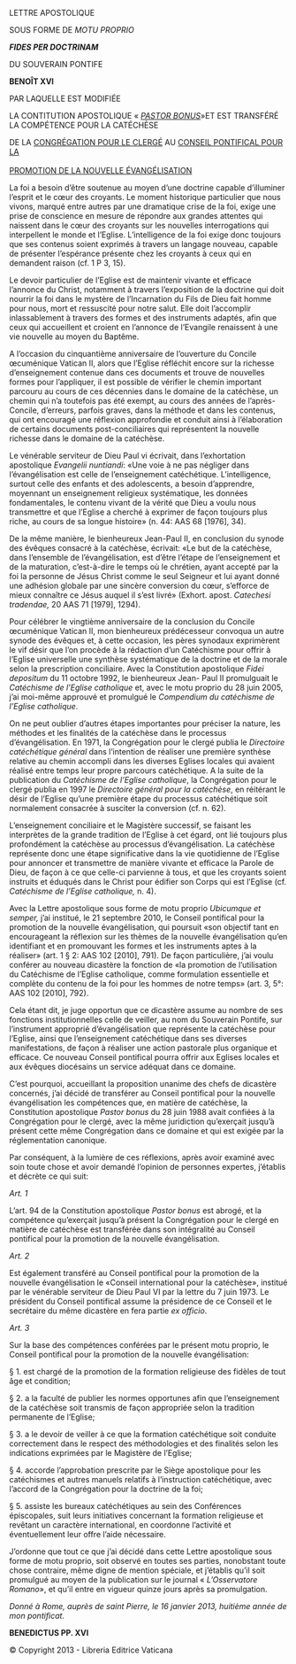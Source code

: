 LETTRE APOSTOLIQUE

SOUS FORME DE *MOTU PROPRIO*

***FIDES PER DOCTRINAM***

DU SOUVERAIN PONTIFE

**BENOÎT XVI**

PAR LAQUELLE EST MODIFIÉE

LA CONTITUTION APOSTOLIQUE « [*PASTOR BONUS*](/content/john-paul-ii/it/apost_constitutions/documents/hf_jp-ii_apc_19880628_pastor-bonus-index.html)»ET EST TRANSFÉRÉ LA COMPÉTENCE POUR LA CATÉCHÈSE

DE LA [CONGRÉGATION POUR LE CLERGÉ](http://www.vatican.va/roman_curia/congregations/cclergy/index_fr.htm) AU [CONSEIL PONTIFICAL POUR LA \
\
PROMOTION DE LA NOUVELLE ÉVANGÉLISATION](http://www.vatican.va/roman_curia/pontifical_councils/new-evangelization/index_fr.htm)

La foi a besoin d’être soutenue au moyen d’une doctrine capable d’illuminer l’esprit et le cœur des croyants. Le moment historique particulier que nous vivons, marqué entre autres par une dramatique crise de la foi, exige une prise de conscience en mesure de répondre aux grandes attentes qui naissent dans le cœur des croyants sur les nouvelles interrogations qui interpellent le monde et l’Eglise. L’intelligence de la foi exige donc toujours que ses contenus soient exprimés à travers un langage nouveau, capable de présenter l’espérance présente chez les croyants à ceux qui en demandent raison (cf. 1 P 3, 15).

Le devoir particulier de l’Eglise est de maintenir vivante et efficace l’annonce du Christ, notamment à travers l’exposition de la doctrine qui doit nourrir la foi dans le mystère de l’Incarnation du Fils de Dieu fait homme pour nous, mort et ressuscité pour notre salut. Elle doit l’accomplir inlassablement à travers des formes et des instruments adaptés, afin que ceux qui accueillent et croient en l’annonce de l’Evangile renaissent à une vie nouvelle au moyen du Baptême.

A l’occasion du cinquantième anniversaire de l’ouverture du Concile œcuménique Vatican II, alors que l’Eglise réfléchit encore sur la richesse d’enseignement contenue dans ces documents et trouve de nouvelles formes pour l’appliquer, il est possible de vérifier le chemin important parcouru au cours de ces décennies dans le domaine de la catéchèse, un chemin qui n’a toutefois pas été exempt, au cours des années de l’après-Concile, d’erreurs, parfois graves, dans la méthode et dans les contenus, qui ont encouragé une réflexion approfondie et conduit ainsi à l’élaboration de certains documents post-conciliaires qui représentent la nouvelle richesse dans le domaine de la catéchèse.

Le vénérable serviteur de Dieu Paul vi écrivait, dans l’exhortation apostolique *Evangelii nuntiandi*: «Une voie à ne pas négliger dans l’évangélisation est celle de l’enseignement catéchétique. L’intelligence, surtout celle des enfants et des adolescents, a besoin d’apprendre, moyennant un enseignement religieux systématique, les données fondamentales, le contenu vivant de la vérité que Dieu a voulu nous transmettre et que l’Eglise a cherché à exprimer de façon toujours plus riche, au cours de sa longue histoire» (n. 44: AAS 68 \[1976\], 34).

De la même manière, le bienheureux Jean-Paul II, en conclusion du synode des évêques consacré à la catéchèse, écrivait: «Le but de la catéchèse, dans l’ensemble de l’évangélisation, est d’être l’étape de l’enseignement et de la maturation, c’est-à-dire le temps où le chrétien, ayant accepté par la foi la personne de Jésus Christ comme le seul Seigneur et lui ayant donné une adhésion globale par une sincère conversion du cœur, s’efforce de mieux connaître ce Jésus auquel il s’est livré» (Exhort. apost. *Catechesi tradendae,* 20 AAS 71 \[1979\], 1294).

Pour célébrer le vingtième anniversaire de la conclusion du Concile œcuménique Vatican II, mon bienheureux prédécesseur convoqua un autre synode des évêques et, à cette occasion, les pères synodaux exprimèrent le vif désir que l’on procède à la rédaction d’un Catéchisme pour offrir à l’Eglise universelle une synthèse systématique de la doctrine et de la morale selon la prescription conciliaire. Avec la Constitution apostolique *Fidei depositum* du 11 octobre 1992, le bienheureux Jean- Paul II promulguait le *Catéchisme de l’Eglise catholique* et, avec le motu proprio du 28 juin 2005, j’ai moi-même approuvé et promulgué le *Compendium du catéchisme de l’Eglise catholique*.

On ne peut oublier d’autres étapes importantes pour préciser la nature, les méthodes et les finalités de la catéchèse dans le processus d’évangélisation. En 1971, la Congrégation pour le clergé publia le *Directoire catéchétique général* dans l’intention de réaliser une première synthèse relative au chemin accompli dans les diverses Eglises locales qui avaient réalisé entre temps leur propre parcours catéchétique. A la suite de la publication du *Catéchisme de l’Eglise catholique*, la Congrégation pour le clergé publia en 1997 le *Directoire général pour la catéchèse*, en réitérant le désir de l’Eglise qu’une première étape du processus catéchétique soit normalement consacrée à susciter la conversion (cf. n. 62).

L’enseignement conciliaire et le Magistère successif, se faisant les interprètes de la grande tradition de l’Eglise à cet égard, ont lié toujours plus profondément la catéchèse au processus d’évangélisation. La catéchèse représente donc une étape significative dans la vie quotidienne de l’Eglise pour annoncer et transmettre de manière vivante et efficace la Parole de Dieu, de façon à ce que celle-ci parvienne à tous, et que les croyants soient instruits et éduqués dans le Christ pour édifier son Corps qui est l’Eglise (cf. *Catéchisme de l’Eglise catholique,* n. 4).

Avec la Lettre apostolique sous forme de motu proprio *Ubicumque et semper,* j’ai institué, le 21 septembre 2010, le Conseil pontifical pour la promotion de la nouvelle évangélisation, qui poursuit «son objectif tant en encourageant la réflexion sur les thèmes de la nouvelle évangélisation qu’en identifiant et en promouvant les formes et les instruments aptes à la réaliser» (art. 1 § 2: AAS 102 \[2010\], 791). De façon particulière, j’ai voulu conférer au nouveau dicastère la fonction de «la promotion de l’utilisation du Catéchisme de l’Eglise catholique, comme formulation essentielle et complète du contenu de la foi pour les hommes de notre temps» (art. 3, 5°: AAS 102 \[2010\], 792).

Cela étant dit, je juge opportun que ce dicastère assume au nombre de ses fonctions institutionnelles celle de veiller, au nom du Souverain Pontife, sur l’instrument approprié d’évangélisation que représente la catéchèse pour l’Eglise, ainsi que l’enseignement catéchétique dans ses diverses manifestations, de façon à réaliser une action pastorale plus organique et efficace. Ce nouveau Conseil pontifical pourra offrir aux Eglises locales et aux évêques diocésains un service adéquat dans ce domaine.

C’est pourquoi, accueillant la proposition unanime des chefs de dicastère concernés, j’ai décidé de transférer au Conseil pontifical pour la nouvelle évangélisation les compétences que, en matière de catéchèse, la Constitution apostolique *Pastor bonus* du 28 juin 1988 avait confiées à la Congrégation pour le clergé, avec la même juridiction qu’exerçait jusqu’à présent cette même Congrégation dans ce domaine et qui est exigée par la réglementation canonique.

Par conséquent, à la lumière de ces réflexions, après avoir examiné avec soin toute chose et avoir demandé l’opinion de personnes expertes, j’établis et décrète ce qui suit:

*Art. 1*

L’art. 94 de la Constitution apostolique *Pastor bonus* est abrogé, et la compétence qu’exerçait jusqu’à présent la Congrégation pour le clergé en matière de catéchèse est transférée dans son intégralité au Conseil pontifical pour la promotion de la nouvelle évangélisation.

*Art. 2*

Est également transféré au Conseil pontifical pour la promotion de la nouvelle évangélisation le «Conseil international pour la catéchèse», institué par le vénérable serviteur de Dieu Paul VI par la lettre du 7 juin 1973. Le président du Conseil pontifical assume la présidence de ce Conseil et le secrétaire du même dicastère en fera partie *ex officio*.

*Art. 3*

Sur la base des compétences conférées par le présent motu proprio, le Conseil pontifical pour la promotion de la nouvelle évangélisation:

§ 1\. est chargé de la promotion de la formation religieuse des fidèles de tout âge et condition;

§ 2\. a la faculté de publier les normes opportunes afin que l’enseignement de la catéchèse soit transmis de façon appropriée selon la tradition permanente de l’Eglise;

§ 3\. a le devoir de veiller à ce que la formation catéchétique soit conduite correctement dans le respect des méthodologies et des finalités selon les indications exprimées par le Magistère de l’Eglise;

§ 4\. accorde l’approbation prescrite par le Siège apostolique pour les catéchismes et autres manuels relatifs à l’instruction catéchétique, avec l’accord de la Congrégation pour la doctrine de la foi;

§ 5\. assiste les bureaux catéchétiques au sein des Conférences épiscopales, suit leurs initiatives concernant la formation religieuse et revêtant un caractère international, en coordonne l’activité et éventuellement leur offre l’aide nécessaire.

J’ordonne que tout ce que j’ai décidé dans cette Lettre apostolique sous forme de motu proprio, soit observé en toutes ses parties, nonobstant toute chose contraire, même digne de mention spéciale, et j’établis qu’il soit promulgué au moyen de la publication sur le journal « *L’Osservatore Romano*», et qu’il entre en vigueur quinze jours après sa promulgation.

*Donné à Rome, auprès de saint Pierre, le 16 janvier 2013, huitième année de mon pontificat.*

**BENEDICTUS PP. XVI**

© Copyright 2013 - Libreria Editrice Vaticana